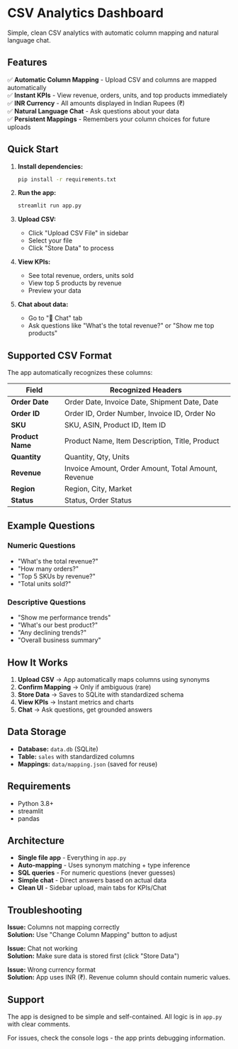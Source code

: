 # CSV Analytics Dashboard

Simple, clean CSV analytics with automatic column mapping and natural language chat.

## Features

✅ **Automatic Column Mapping** - Upload CSV and columns are mapped automatically  
✅ **Instant KPIs** - View revenue, orders, units, and top products immediately  
✅ **INR Currency** - All amounts displayed in Indian Rupees (₹)  
✅ **Natural Language Chat** - Ask questions about your data  
✅ **Persistent Mappings** - Remembers your column choices for future uploads  

## Quick Start

1. **Install dependencies:**
   ```bash
   pip install -r requirements.txt
   ```

2. **Run the app:**
   ```bash
   streamlit run app.py
   ```

3. **Upload CSV:**
   - Click "Upload CSV File" in sidebar
   - Select your file
   - Click "Store Data" to process

4. **View KPIs:**
   - See total revenue, orders, units sold
   - View top 5 products by revenue
   - Preview your data

5. **Chat about data:**
   - Go to "💬 Chat" tab
   - Ask questions like "What's the total revenue?" or "Show me top products"

## Supported CSV Format

The app automatically recognizes these columns:

| Field | Recognized Headers |
|-------|-------------------|
| **Order Date** | Order Date, Invoice Date, Shipment Date, Date |
| **Order ID** | Order ID, Order Number, Invoice ID, Order No |
| **SKU** | SKU, ASIN, Product ID, Item ID |
| **Product Name** | Product Name, Item Description, Title, Product |
| **Quantity** | Quantity, Qty, Units |
| **Revenue** | Invoice Amount, Order Amount, Total Amount, Revenue |
| **Region** | Region, City, Market |
| **Status** | Status, Order Status |

## Example Questions

### Numeric Questions
- "What's the total revenue?"
- "How many orders?"
- "Top 5 SKUs by revenue?"
- "Total units sold?"

### Descriptive Questions
- "Show me performance trends"
- "What's our best product?"
- "Any declining trends?"
- "Overall business summary"

## How It Works

1. **Upload CSV** → App automatically maps columns using synonyms
2. **Confirm Mapping** → Only if ambiguous (rare)
3. **Store Data** → Saves to SQLite with standardized schema
4. **View KPIs** → Instant metrics and charts
5. **Chat** → Ask questions, get grounded answers

## Data Storage

- **Database:** `data.db` (SQLite)
- **Table:** `sales` with standardized columns
- **Mappings:** `data/mapping.json` (saved for reuse)

## Requirements

- Python 3.8+
- streamlit
- pandas

## Architecture

- **Single file app** - Everything in `app.py`
- **Auto-mapping** - Uses synonym matching + type inference
- **SQL queries** - For numeric questions (never guesses)
- **Simple chat** - Direct answers based on actual data
- **Clean UI** - Sidebar upload, main tabs for KPIs/Chat

## Troubleshooting

**Issue:** Columns not mapping correctly  
**Solution:** Use "Change Column Mapping" button to adjust

**Issue:** Chat not working  
**Solution:** Make sure data is stored first (click "Store Data")

**Issue:** Wrong currency format  
**Solution:** App uses INR (₹). Revenue column should contain numeric values.

## Support

The app is designed to be simple and self-contained. All logic is in `app.py` with clear comments.

For issues, check the console logs - the app prints debugging information.